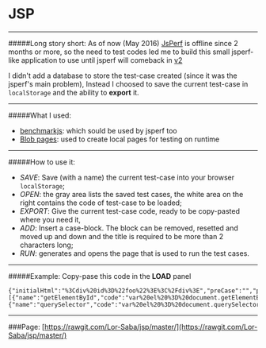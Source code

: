 # JSP
__________________________

#####Long story short: 
As of now (May 2016) [JsPerf](https://jsperf.com/)  is offline since 2 months or more, so the need to test codes led me to build this small jsperf-like application to use until jsperf will comeback in [v2](https://github.com/jsperf/jsperf.com)

I didn't add a database to store the test-case created (since it was the jsperf's main problem), 
Instead I choosed to save the current test-case in `localStorage` and the ability to **export** it. 

__________________________
#####What I used:
 - [benchmarkjs](https://benchmarkjs.com/): which sould be used by jsperf too
 - [Blob pages](https://developer.mozilla.org/en-US/docs/Web/API/Blob): used to create local pages for testing on runtime
 
__________________________
#####How to use it:
 - _SAVE_: Save (with a name) the current test-case into your browser `localStorage`;
 - _OPEN_: the gray area lists the saved test cases, the white area on the right contains the code of test-case to be loaded;
 - _EXPORT_: Give the current test-case code, ready to be copy-pasted where you need it,
 - _ADD_: Insert a case-block. The block can be removed, resetted and moved up and down and the title is required to be more than 2 characters long;
 - _RUN_: generates and opens the page that is used to run the test cases.


__________________________
#####Example:
Copy-pase this code in the **LOAD** panel 
```
{"initialHtml":"%3Cdiv%20id%3D%22foo%22%3E%3C%2Fdiv%3E","preCase":"","postCase":"","cases":[{"name":"getElementById","code":"var%20el%20%3D%20document.getElementById(%22foo%22)%3B"},{"name":"querySelector","code":"var%20el%20%3D%20document.querySelector(%22%23foo%22)%3B"}]}
```
__________________________
###Page: [https://rawgit.com/Lor-Saba/jsp/master/](https://rawgit.com/Lor-Saba/jsp/master/)

